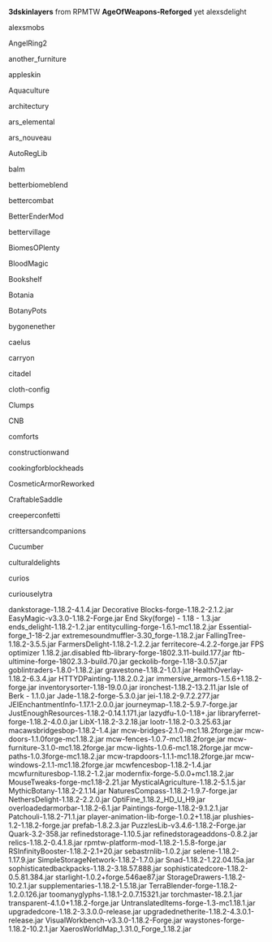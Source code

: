 __3dskinlayers__
from RPMTW
__AgeOfWeapons-Reforged__
yet
alexsdelight

alexsmobs

AngelRing2

another_furniture

appleskin

Aquaculture

architectury

ars_elemental

ars_nouveau

AutoRegLib

balm

betterbiomeblend

bettercombat

BetterEnderMod

bettervillage

BiomesOPlenty

BloodMagic

Bookshelf

Botania

BotanyPots

bygonenether

caelus

carryon

citadel

cloth-config

Clumps

CNB

comforts

constructionwand

cookingforblockheads

CosmeticArmorReworked

CraftableSaddle

creeperconfetti

crittersandcompanions

Cucumber

culturaldelights

curios

curiouselytra


dankstorage-1.18.2-4.1.4.jar
Decorative Blocks-forge-1.18.2-2.1.2.jar
EasyMagic-v3.3.0-1.18.2-Forge.jar
End Sky(forge) - 1.18 - 1.3.jar
ends_delight-1.18.2-1.2.jar
entityculling-forge-1.6.1-mc1.18.2.jar
Essential-forge_1-18-2.jar
extremesoundmuffler-3.30_forge-1.18.2.jar
FallingTree-1.18.2-3.5.5.jar
FarmersDelight-1.18.2-1.2.2.jar
ferritecore-4.2.2-forge.jar
FPS optimizer 1.18.2.jar.disabled
ftb-library-forge-1802.3.11-build.177.jar
ftb-ultimine-forge-1802.3.3-build.70.jar
geckolib-forge-1.18-3.0.57.jar
goblintraders-1.8.0-1.18.2.jar
gravestone-1.18.2-1.0.1.jar
HealthOverlay-1.18.2-6.3.4.jar
HTTYDPainting-1.18.2.0.2.jar
immersive_armors-1.5.6+1.18.2-forge.jar
inventorysorter-1.18-19.0.0.jar
ironchest-1.18.2-13.2.11.jar
Isle of Berk - 1.1.0.jar
Jade-1.18.2-forge-5.3.0.jar
jei-1.18.2-9.7.2.277.jar
JEIEnchantmentInfo-1.17.1-2.0.0.jar
journeymap-1.18.2-5.9.7-forge.jar
JustEnoughResources-1.18.2-0.14.1.171.jar
lazydfu-1.0-1.18+.jar
libraryferret-forge-1.18.2-4.0.0.jar
LibX-1.18.2-3.2.18.jar
lootr-1.18.2-0.3.25.63.jar
macawsbridgesbop-1.18.2-1.4.jar
mcw-bridges-2.1.0-mc1.18.2forge.jar
mcw-doors-1.1.0forge-mc1.18.2.jar
mcw-fences-1.0.7-mc1.18.2forge.jar
mcw-furniture-3.1.0-mc1.18.2forge.jar
mcw-lights-1.0.6-mc1.18.2forge.jar
mcw-paths-1.0.3forge-mc1.18.2.jar
mcw-trapdoors-1.1.1-mc1.18.2forge.jar
mcw-windows-2.1.1-mc1.18.2forge.jar
mcwfencesbop-1.18.2-1.4.jar
mcwfurnituresbop-1.18.2-1.2.jar
modernfix-forge-5.0.0+mc1.18.2.jar
MouseTweaks-forge-mc1.18-2.21.jar
MysticalAgriculture-1.18.2-5.1.5.jar
MythicBotany-1.18.2-2.1.14.jar
NaturesCompass-1.18.2-1.9.7-forge.jar
NethersDelight-1.18.2-2.2.0.jar
OptiFine_1.18.2_HD_U_H9.jar
overloadedarmorbar-1.18.2-6.1.jar
Paintings-forge-1.18.2-9.1.2.1.jar
Patchouli-1.18.2-71.1.jar
player-animation-lib-forge-1.0.2+1.18.jar
plushies-1.2-1.18.2-forge.jar
prefab-1.8.2.3.jar
PuzzlesLib-v3.4.6-1.18.2-Forge.jar
Quark-3.2-358.jar
refinedstorage-1.10.5.jar
refinedstorageaddons-0.8.2.jar
relics-1.18.2-0.4.1.8.jar
rpmtw-platform-mod-1.18.2-1.5.8-forge.jar
RSInfinityBooster-1.18.2-2.1+20.jar
sebastrnlib-1.0.2.jar
selene-1.18.2-1.17.9.jar
SimpleStorageNetwork-1.18.2-1.7.0.jar
Snad-1.18.2-1.22.04.15a.jar
sophisticatedbackpacks-1.18.2-3.18.57.888.jar
sophisticatedcore-1.18.2-0.5.81.384.jar
starlight-1.0.2+forge.546ae87.jar
StorageDrawers-1.18.2-10.2.1.jar
supplementaries-1.18.2-1.5.18.jar
TerraBlender-forge-1.18.2-1.2.0.126.jar
toomanyglyphs-1.18.1-2.0.7.15321.jar
torchmaster-18.2.1.jar
transparent-4.1.0+1.18.2-forge.jar
UntranslatedItems-forge-1.3-mc1.18.1.jar
upgradedcore-1.18.2-3.3.0.0-release.jar
upgradednetherite-1.18.2-4.3.0.1-release.jar
VisualWorkbench-v3.3.0-1.18.2-Forge.jar
waystones-forge-1.18.2-10.2.1.jar
XaerosWorldMap_1.31.0_Forge_1.18.2.jar

